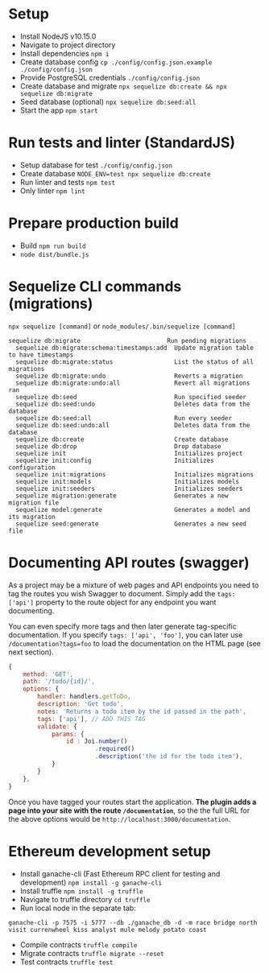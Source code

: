 # Setup
* Install NodeJS v10.15.0
* Navigate to project directory
* Install dependencies `npm i`
* Create database config `cp ./config/config.json.example ./config/config.json`
* Provide PostgreSQL credentials `./config/config.json`
* Create database and migrate `npx sequelize db:create && npx sequelize db:migrate`
* Seed database (optional) `npx sequelize db:seed:all`
* Start the app `npm start`

# Run tests and linter (StandardJS)
* Setup database for test `./config/config.json`
* Create database `NODE_ENV=test npx sequelize db:create`
* Run linter and tests `npm test`
* Only linter `npm lint`

# Prepare production build
* Build `npm run build`
* `node dist/bundle.js`

# Sequelize CLI commands (migrations)
`npx sequelize [command]` or `node_modules/.bin/sequelize [command]`

```
sequelize db:migrate                        Run pending migrations
  sequelize db:migrate:schema:timestamps:add  Update migration table to have timestamps
  sequelize db:migrate:status                 List the status of all migrations
  sequelize db:migrate:undo                   Reverts a migration
  sequelize db:migrate:undo:all               Revert all migrations ran
  sequelize db:seed                           Run specified seeder
  sequelize db:seed:undo                      Deletes data from the database
  sequelize db:seed:all                       Run every seeder
  sequelize db:seed:undo:all                  Deletes data from the database
  sequelize db:create                         Create database
  sequelize db:drop                           Drop database
  sequelize init                              Initializes project
  sequelize init:config                       Initializes configuration
  sequelize init:migrations                   Initializes migrations
  sequelize init:models                       Initializes models
  sequelize init:seeders                      Initializes seeders
  sequelize migration:generate                Generates a new migration file
  sequelize model:generate                    Generates a model and its migration
  sequelize seed:generate                     Generates a new seed file
```

# Documenting API routes (swagger)
As a project may be a mixture of web pages and API endpoints you need to tag the routes you wish Swagger to
document. Simply add the `tags: ['api']` property to the route object for any endpoint you want documenting.

You can even specify more tags and then later generate tag-specific documentation. If you specify
`tags: ['api', 'foo']`, you can later use `/documentation?tags=foo` to load the documentation on the
HTML page (see next section).

```Javascript
{
    method: 'GET',
    path: '/todo/{id}/',
    options: {
        handler: handlers.getToDo,
        description: 'Get todo',
        notes: 'Returns a todo item by the id passed in the path',
        tags: ['api'], // ADD THIS TAG
        validate: {
            params: {
                id : Joi.number()
                        .required()
                        .description('the id for the todo item'),
            }
        }
    },
}
```

Once you have tagged your routes start the application. __The plugin adds a page into your site with the route `/documentation`__,
so the the full URL for the above options would be `http://localhost:3000/documentation`.

# Ethereum development setup
* Install ganache-cli (Fast Ethereum RPC client for testing and development) `npm install -g ganache-cli`
* Install truffle `npm install -g truffle`
* Navigate to truffle directory `cd truffle`
* Run local node in the separate tab:
```
ganache-cli -p 7575 -i 5777 --db ./ganache_db -d -m race bridge north visit currenwheel kiss analyst mule melody potato coast
```
* Compile contracts `truffle compile`
* Migrate contracts `truffle migrate --reset`
* Test contracts `truffle test`

